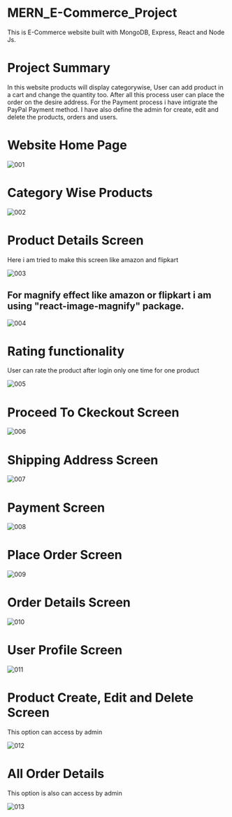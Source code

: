 # MERN_E-Commerce_Project

This is E-Commerce website built with MongoDB, Express, React and Node Js.

# Project Summary

In this website products will display categorywise, User can add product in a cart and change the quantity too. 
After all this process user can place the order on the desire address. For the Payment process i have intigrate the PayPal
Payment method. I have also define the admin for create, edit and delete the products, orders and users.

# Website Home Page

![001](https://user-images.githubusercontent.com/119804168/213883153-f78e8690-a4af-45a7-9e6c-57c949d865af.png)

# Category Wise Products

![002](https://user-images.githubusercontent.com/119804168/213882935-5f9b8475-ef5d-49de-8ab4-254bc4a0057a.png)

# Product Details Screen
Here i am tried to make this screen like amazon and flipkart

![003](https://user-images.githubusercontent.com/119804168/213882937-cb545058-e062-4f9e-b37d-c68c576ad34f.png)

## For magnify effect like amazon or flipkart i am using "react-image-magnify" package.

![004](https://user-images.githubusercontent.com/119804168/213882939-ca9288c9-1268-4674-95b0-9c47dfc26bd8.png)

# Rating functionality 
User can rate the product after login only one time for one product

![005](https://user-images.githubusercontent.com/119804168/213882942-80d42a08-9cea-44be-ada5-a71829a35a7f.png)

# Proceed To Ckeckout Screen

![006](https://user-images.githubusercontent.com/119804168/213882919-f6ae90e2-cfbb-483d-8ad4-be8cf712ddcb.png)

# Shipping Address Screen

![007](https://user-images.githubusercontent.com/119804168/213882920-752c3b80-7e2b-4c16-9414-9e0d3af21de7.png)

# Payment Screen

![008](https://user-images.githubusercontent.com/119804168/213882923-c4253ad2-9bf4-45ae-a825-38c23f7400fe.png)

# Place Order Screen

![009](https://user-images.githubusercontent.com/119804168/213882924-86281663-38fe-455e-b285-8347e1c3675d.png)

# Order Details Screen

![010](https://user-images.githubusercontent.com/119804168/213882925-b3c7bebd-6bd2-4c7e-99ba-71aa25b57134.png)

# User Profile Screen

![011](https://user-images.githubusercontent.com/119804168/213882927-70e06dd6-107e-4ee1-a03b-e7fb876a5a18.png)

# Product Create, Edit and Delete Screen

This option can access by admin 

![012](https://user-images.githubusercontent.com/119804168/213882930-7bdbd074-8ac3-443d-a3e3-a00806e5e422.png)

# All Order Details

This option is also can access by admin

![013](https://user-images.githubusercontent.com/119804168/213882931-07a078e0-1567-40bb-8965-827ffe88968e.png)
